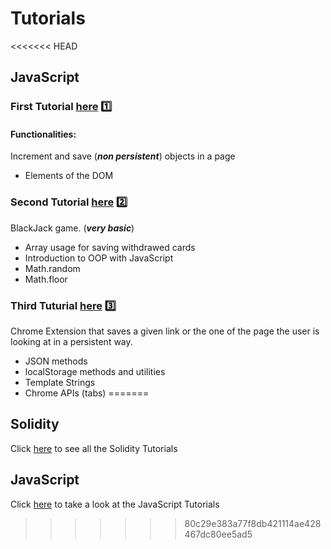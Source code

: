 # Tutorials
<<<<<<< HEAD
## JavaScript
### First Tutorial [here](./1/) 1️⃣
#### Functionalities:
Increment and save (***non persistent***) objects in a page <br>
- Elements of the DOM
### Second Tutorial [here](./2/) 2️⃣
BlackJack game. (***very basic***) <br>
- Array usage for saving withdrawed cards
- Introduction to OOP with JavaScript
- Math.random
- Math.floor
### Third Tuturial [here](./3/) 3️⃣
Chrome Extension that saves a given link or the one of the page the user is looking at in a persistent way.
- JSON methods
- localStorage methods and utilities
- Template Strings
- Chrome APIs (tabs)
=======
## Solidity
Click [here](https://github.com/BYS-Project/Tutorials/tree/Solidity) to see all the Solidity Tutorials
## JavaScript
Click [here](https://github.com/BYS-Project/Tutorials/tree/JavaScript) to take a look at the JavaScript Tutorials
>>>>>>> 80c29e383a77f8db421114ae428467dc80ee5ad5
